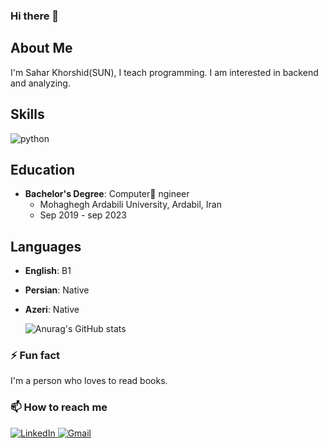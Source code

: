 ### Hi there 👋

<!--
**SaharSun/SaharSun** is a ✨ _special_ ✨ repository because its `README.md` (this file) appears on your GitHub profile.

Here are some ideas to get you started:

- 🔭 I’m currently working on ...
- 🌱 I’m currently learning Golang , python , BI
- 👯 I’m looking to collaborate on backend with go & BI with python
- 🤔 I’m looking for help with ...
- 💬 Ask me about Python:{pandas,numpy} ; DataBase:{Microsoft sql server , Mongo DB} , Go:{gin} 
- 📫 How to reach me: ...
- 😄 Pronouns: ...
- ⚡ Fun fact: I started Bi and go for backend
-->

## About Me
I'm Sahar Khorshid(SUN), I teach programming. I am interested in backend and analyzing. 

## Skills
  ![python]([https://img.shields.io/badge/Flutter-%230175C2.svg?style=flat&logo=flutter&logoColor=FFFFF](https://en.wikipedia.org/wiki/File:Python-logo-notext.svg)https://en.wikipedia.org/wiki/File:Python-logo-notext.svg)


  ## Education
- **Bachelor's Degree**: Computer ٍngineer
  - Mohaghegh Ardabili University, Ardabil, Iran
  - Sep 2019 - sep 2023

## Languages
- **English**: B1
- **Persian**: Native
- **Azeri**: Native

  ![Anurag's GitHub stats](https://github-readme-stats.vercel.app/api?username=SaharSun&show_icons=true&theme=radical)

### ⚡ Fun fact

I'm a person who loves to read books.

### 📫 How to reach me
<div display="flex">
  <a href="https://www.linkedin.com/in/saharkhorshid/">
    <img src="https://img.shields.io/badge/linkedin-%230077B5.svg?style=for-the-badge&logo=linkedin&logoColor=white" alt="LinkedIn"/>
  </a>
  <a href="mailto:sahar8013@gmail.com">
    <img alt="Gmail" src="https://img.shields.io/badge/-GMAIL-D14836?style=for-the-badge&logo=gmail&logoColor=white" />
  </a>
</div>
